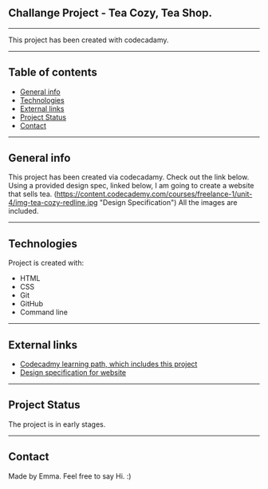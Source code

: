 ## Challange Project - Tea Cozy, Tea Shop.
---

This project has been created with codecadamy. 

--- 

## Table of contents
* [General info](#general-info)
* [Technologies](#technologies)
* [External links](#External-links)
* [Project Status](#Project-Status)
* [Contact](#Contact)

---

## General info
This project has been created via codecadamy. Check out the link below.
Using a provided design spec, linked below, I am going to create a website that sells tea. (https://content.codecademy.com/courses/freelance-1/unit-4/img-tea-cozy-redline.jpg "Design Specification")
All the images are included. 

---    
    
## Technologies
Project is created with:
* HTML
* CSS
* Git
* GitHub
* Command line
	
---  
  
## External links
  * [Codecadmy learning path, which includes this project](https://www.codecademy.com/learn/paths/full-stack-engineer-career-path)
  * [Design specification for website](https://content.codecademy.com/courses/freelance-1/unit-4/img-tea-cozy-redline.jpg)

---

## Project Status
The project is in early stages.

---

## Contact
Made by Emma. Feel free to say Hi. :)
